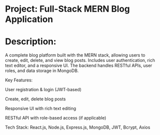 # Project: Full-Stack MERN Blog Application
# Description:
A complete blog platform built with the MERN stack, allowing users to create, edit, delete, and view blog posts. Includes user authentication, rich text editor, and a responsive UI. The backend handles RESTful APIs, user roles, and data storage in MongoDB.

Key Features:

User registration & login (JWT-based)

Create, edit, delete blog posts

Responsive UI with rich text editing

RESTful API with role-based access (if applicable)

Tech Stack: React.js, Node.js, Express.js, MongoDB, JWT, Bcrypt, Axios
